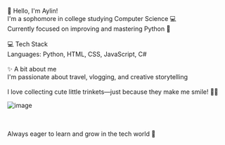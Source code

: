 
💫 Hello, I'm Aylin!
<br>I'm a sophomore in college studying Computer Science 💻<br>Currently focused on improving and mastering Python 🐍<br><br>💻 Tech Stack<br>Languages: Python, HTML, CSS, JavaScript, C#<br><br>✨ A bit about me<br>I'm passionate about travel, vlogging, and creative storytelling<br><br>I love collecting cute little trinkets—just because they make me smile! 🧸🎀

![image](https://github.com/user-attachments/assets/e11653ad-03ae-49ce-b6ab-09985ee1ca7f)


<br><br>Always eager to learn and grow in the tech world 🌱

